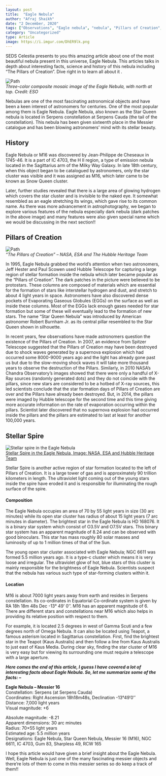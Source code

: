 ```yaml
---
layout: post
title:  "Eagle Nebula"
author: "Afraj Shaikh"
date: "2 December, 2020"
tags: ["Observations", "Eagle nebula", "nebula", "Pillars of Creation", "Messier 16"]
category: "Uncategorized"
type: Article
image: https://i.imgur.com/DhER9lk.png
---
```

 SEDS Celestia presents to you this amazing article about one of the most beautiful nebula present in this universe, Eagle Nebula. This articles talks in depth about interesting facts, science and history of this nebula including “The Pillars of Creation”. Dive right in to learn all about it .
 
![Path](https://i.imgur.com/DhER9lk.png)
\
*Three-color composite mosaic image of the Eagle Nebula, with north at top. Credit: ESO*


Nebulas are one of the most fascinating astronomical objects and have been a keen interest of astronomers for centuries. One of the most popular among them is Eagle Nebula. Eagle Nebula, also known as the Star Queen nebula is located in Serpens constellation at Serpens Cauda (the tail of the constellation). This nebula has been given sixteenth place in the Messier catalogue and has been blowing astronomers’ mind with its stellar beauty.


## History

Eagle Nebula or M16 was discovered by Jean-Philippe de Cheseaux in 1745-46. It is a part of IC 4703, the H II region, a type of emission nebula located in the Sagittarius arm of the Milky Way Galaxy. In late 18th century, when this object began to be catalogued by astronomers, only the star cluster was visible and it was assigned as M16, which later came to be known as Snow Queen cluster.

Later, further studies revealed that there is a large area of glowing hydrogen which covers the star cluster and is invisible to the naked eye. It somewhat resembled as an eagle stretching its wings, which gave rise to its common name. As there was more advancement in astrophotography, we began to explore various features of the nebula especially dark nebula (dark patches in the above image) and many features were also given special name which we would be discussing in the next section!!

## Pillars of Creation

![Path](https://i.imgur.com/484XnUc.png)
\
*“The Pillars of Creation” – NASA, ESA and The Hubble Heritage Team*

In 1995, Eagle Nebula grabbed the world’s attention when two astronomers, Jeff Hester and Paul Scowen used Hubble Telescope for capturing a large region of stellar formation inside the nebula which later became popular as the “Pillars of Creation”. The dark patches in the picture were believed to be protostars. These columns are composed of materials which are essential for the formation of stars like interstellar hydrogen and dust, and stretch to about 4 light years in space. Astronomers have also discovered dense pockets of Evaporating Gaseous Globules (EGGs) on the surface as well as inside these columns. Most of the EGGs lack enough gases needed for star formation but some of these will eventually lead to the formation of new stars. The name “Star Queen Nebula” was introduced by American astronomer Robert Burnham Jr. as its central pillar resembled to the Star Queen shown in silhouette.

In recent years, few observations have made astronomers question the existence of the Pillars of Creation. In 2007, an evidence from Spitzer Telescope suggested that the Pillars of Creation may have been destroyed due to shock waves generated by a supernova explosion which had occurred some 8000-9000 years ago and the light has already gone past us but due to the slow-moving shock waves it will take more thousand years to observe the destruction of the Pillars. Similarly, in 2010 NASA’s Chandra Observatory’s images showed that there were only a handful of X-Ray sources (randomly generated dots) and they do not coincide with the pillars, since new stars are considered to be a hotbed of X-ray sources, this led scientists conclude that the star formation days of Pillars of Creation are over and the Pillars have already been destroyed. But, in 2014, the pillars were imaged by Hubble telescope for the second time and this time giving more accurate information on the rate of evaporation occurring within the pillars. Scientist later discovered that no supernova explosion had occurred inside the pillars and the pillars are estimated to last at least for another 100,000 years.

## Stellar Spire

![Stellar spire in the Eagle Nebula](https://i.imgur.com/RVikbhN.png)
\
[Stellar Spire in the Eagle Nebula, Image: NASA, ESA and Hubble Heritage Team]()


Stellar Spire is another active region of star formation located to the left of Pillars of Creation. It is a large tower of gas and is approximately 90 trillion kilometers in length. The ultraviolet light coming out of the young stars inside the spire have eroded it and is responsible for illuminating the rough surface of the spire.

#### Composition

The Eagle Nebula occupies an area of 70 by 55 light years in size (30 arc minutes) while its open star cluster has radius of about 15 light years (7 arc minutes in diameter). The brightest star in the Eagle Nebula is HD 168076. It is a binary star system which consist of O3.5V and O7.5V stars. This binary star system has an apparent magnitude of 8.24 and can be observed with good binoculars. This star has mass roughly 80 solar masses and luminosity of up to 1 million times of that of the Sun.

The young open star cluster associated with Eagle Nebula; NGC 6611 was formed 5.5 million years ago. It is a type-c cluster which means it is very loose and irregular. The ultraviolet glow of hot, blue stars of this cluster is mainly responsible for the brightness of Eagle Nebula. Scientists suspect that the nebula has various such type of star-forming clusters within it.

#### Location

M16 is about 7000 light years away from earth and resides in Serpens constellation. Its co-ordinates in Equatorial Co-ordinate system is given by RA  18h 18m 48s Dec -13° 49’ 0’’. M16 has an apparent magnitude of 6. There are different stars and constellations near M16 which also helps in providing its relative position with respect to them.

For example, it is located 2.5 degrees in west of Gamma Scuti and a few degrees north of Omega Nebula. It can also be located using Teapot, a famous asterism located in Sagittarius constellation. First, find the brightest star in the Teapot (Kaus Australis) and then follow a line from Kaus Australis to just east of Kaus Media. During clear sky, finding the star cluster of M16 is very easy but for viewing its surrounding one must require a telescope with a large aperture.

***Here comes the end of this article, I guess I have covered a lot of interesting facts about Eagle Nebula. So, let me summarize some of the facts: –***

**Eagle Nebula – Messier 16**
\
Constellation: Serpens (at Serpens Cauda)
\
Coordinates: Right Ascension 18h18m48s, Declination -13°49′0’’
\
Distance: 7,000 light years
\
Visual magnitude: +6

Absolute magnitude: -8.21
\
Apparent dimensions: 30 arc minutes\
Radius: 70×55 light years
\
Estimated age: 5.5 million years
\
Designations: Eagle Nebula, Star Queen Nebula, Messier 16 (M16), NGC 6611, IC 4703, Gum 83, Sharpless 49, RCW 165

I hope this article would have given a brief insight about the Eagle Nebula. Well, Eagle Nebula is just one of the many fascinating messier objects and there’re lots of them to come in this messier series so do keep a track of them!!